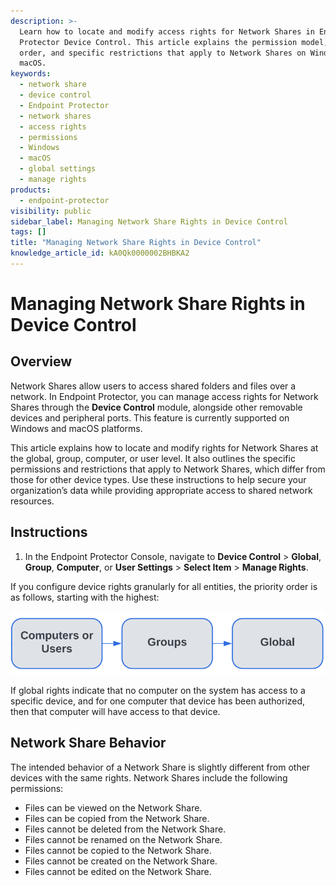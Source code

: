 ```yaml
---
description: >-
  Learn how to locate and modify access rights for Network Shares in Endpoint
  Protector Device Control. This article explains the permission model, priority
  order, and specific restrictions that apply to Network Shares on Windows and
  macOS.
keywords:
  - network share
  - device control
  - Endpoint Protector
  - network shares
  - access rights
  - permissions
  - Windows
  - macOS
  - global settings
  - manage rights
products:
  - endpoint-protector
visibility: public
sidebar_label: Managing Network Share Rights in Device Control
tags: []
title: "Managing Network Share Rights in Device Control"
knowledge_article_id: kA0Qk0000002BHBKA2
---
```


# Managing Network Share Rights in Device Control

## Overview

Network Shares allow users to access shared folders and files over a network. In Endpoint Protector, you can manage access rights for Network Shares through the **Device Control** module, alongside other removable devices and peripheral ports. This feature is currently supported on Windows and macOS platforms.

This article explains how to locate and modify rights for Network Shares at the global, group, computer, or user level. It also outlines the specific permissions and restrictions that apply to Network Shares, which differ from those for other device types. Use these instructions to help secure your organization’s data while providing appropriate access to shared network resources.

## Instructions

1. In the Endpoint Protector Console, navigate to **Device Control** > **Global**, **Group**, **Computer**, or **User Settings** > **Select Item** > **Manage Rights**.

If you configure device rights granularly for all entities, the priority order is as follows, starting with the highest:

![Priority order for device rights in Endpoint Protector](./images/ka0Qk000000FAdN_0EMQk00000Dgxc5.png)

If global rights indicate that no computer on the system has access to a specific device, and for one computer that device has been authorized, then that computer will have access to that device.

## Network Share Behavior

The intended behavior of a Network Share is slightly different from other devices with the same rights. Network Shares include the following permissions:

- Files can be viewed on the Network Share.
- Files can be copied from the Network Share.
- Files cannot be deleted from the Network Share.
- Files cannot be renamed on the Network Share.
- Files cannot be copied to the Network Share.
- Files cannot be created on the Network Share.
- Files cannot be edited on the Network Share.
